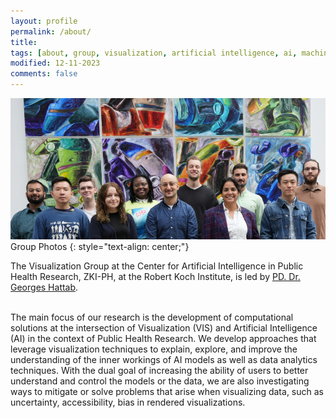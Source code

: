 ```yaml
---
layout: profile
permalink: /about/
title:
tags: [about, group, visualization, artificial intelligence, ai, machine learning, ml, data, representation, abstraction, visualization, vis]
modified: 12-11-2023
comments: false
---
```


![](/images/group/231101.webp "Group Photo")
Group Photos
{: style="text-align: center;"}

The Visualization Group at the Center for Artificial Intelligence in Public Health Research, ZKI-PH, at the Robert Koch Institute, is led by [PD. Dr. Georges Hattab](/hattab).

<br/>
The main focus of our research is the development of computational solutions at the intersection of Visualization (VIS) and Artificial Intelligence (AI) in the context of Public Health Research.
We develop approaches that leverage visualization techniques to explain, explore, and improve the understanding of the inner workings of AI models as well as data analytics techniques. 
With the dual goal of increasing the ability of users to better understand and control the models or the data, we are also investigating ways to mitigate or solve problems that arise when visualizing data, such as uncertainty, accessibility, bias in rendered visualizations.


